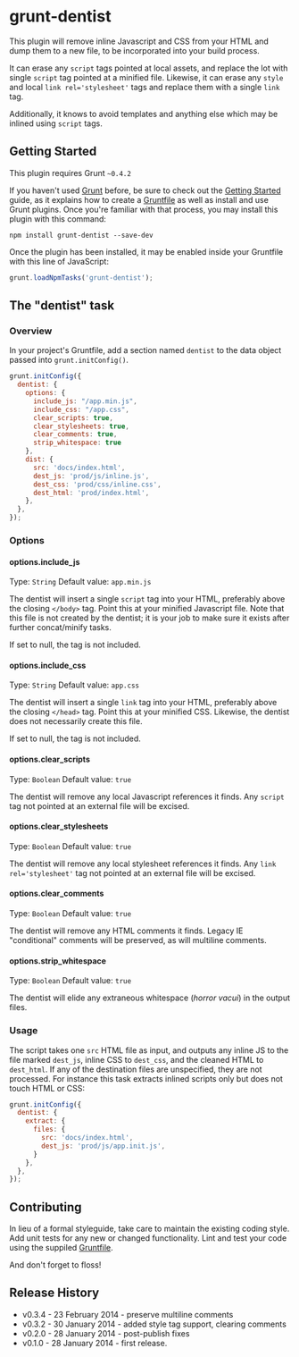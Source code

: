 # grunt-dentist

This plugin will remove inline Javascript and CSS from your HTML and dump them to a new file, to be incorporated into your build process.

It can erase any `script` tags pointed at local assets, and replace the lot with single `script` tag pointed at a minified file.  Likewise, it can erase any `style` and local `link rel='stylesheet'` tags and replace them with a single `link` tag.

Additionally, it knows to avoid templates and anything else which may be inlined using `script` tags.

## Getting Started
This plugin requires Grunt `~0.4.2`

If you haven't used [Grunt](http://gruntjs.com/) before, be sure to check out the [Getting Started](http://gruntjs.com/getting-started) guide, as it explains how to create a [Gruntfile](http://gruntjs.com/sample-gruntfile) as well as install and use Grunt plugins. Once you're familiar with that process, you may install this plugin with this command:

```shell
npm install grunt-dentist --save-dev
```

Once the plugin has been installed, it may be enabled inside your Gruntfile with this line of JavaScript:

```js
grunt.loadNpmTasks('grunt-dentist');
```

## The "dentist" task

### Overview
In your project's Gruntfile, add a section named `dentist` to the data object passed into `grunt.initConfig()`.

```js
grunt.initConfig({
  dentist: {
    options: {
      include_js: "/app.min.js",
      include_css: "/app.css",
      clear_scripts: true,
      clear_stylesheets: true,
      clear_comments: true,
      strip_whitespace: true
    },
    dist: {
      src: 'docs/index.html',
      dest_js: 'prod/js/inline.js',
      dest_css: 'prod/css/inline.css',
      dest_html: 'prod/index.html',
    },
  },
});
```

### Options

#### options.include_js
Type: `String`
Default value: `app.min.js`

The dentist will insert a single `script` tag into your HTML, preferably above the closing `</body>` tag.  Point this at your minified Javascript file.  Note that this file is not created by the dentist; it is your job to make sure it exists after further concat/minify tasks.

If set to null, the tag is not included.

#### options.include_css
Type: `String`
Default value: `app.css`

The dentist will insert a single `link` tag into your HTML, preferably above the closing `</head>` tag.  Point this at your minified CSS.  Likewise, the dentist does not necessarily create this file.

If set to null, the tag is not included.

#### options.clear_scripts
Type: `Boolean`
Default value: `true`

The dentist will remove any local Javascript references it finds.  Any `script` tag not pointed at an external file will be excised.

#### options.clear_stylesheets
Type: `Boolean`
Default value: `true`

The dentist will remove any local stylesheet references it finds.  Any `link rel='stylesheet'` tag not pointed at an external file will be excised.

#### options.clear_comments
Type: `Boolean`
Default value: `true`

The dentist will remove any HTML comments it finds.  Legacy IE "conditional" comments will be preserved, as will multiline comments.

#### options.strip_whitespace
Type: `Boolean`
Default value: `true`

The dentist will elide any extraneous whitespace (_horror vacui_) in the output files.

### Usage

The script takes one `src` HTML file as input, and outputs any inline JS to the file marked `dest_js`, inline CSS to `dest_css`, and the cleaned HTML to `dest_html`.  If any of the destination files are unspecified, they are not processed.  For instance this task extracts inlined scripts only but does not touch HTML or CSS:

```js
grunt.initConfig({
  dentist: {
    extract: {
      files: {
        src: 'docs/index.html',
        dest_js: 'prod/js/app.init.js',
      }
    },
  },
});
```

## Contributing
In lieu of a formal styleguide, take care to maintain the existing coding style. Add unit tests for any new or changed functionality. Lint and test your code using the suppiled [Gruntfile](http://gruntjs.com/).

And don't forget to floss!

## Release History
* v0.3.4 - 23 February 2014 - preserve multiline comments
* v0.3.2 - 30 January 2014 - added style tag support, clearing comments
* v0.2.0 - 28 January 2014 - post-publish fixes
* v0.1.0 - 28 January 2014 - first release.



